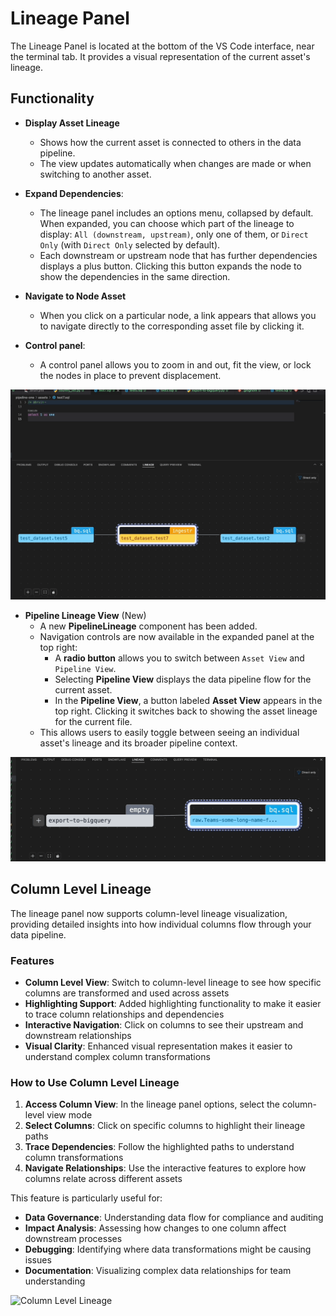 # Lineage Panel

The Lineage Panel is located at the bottom of the VS Code interface, near the terminal tab. It provides a visual representation of the current asset's lineage.

## Functionality
- **Display Asset Lineage**
    - Shows how the current asset is connected to others in the data pipeline.
    - The view updates automatically when changes are made or when switching to another asset.

- **Expand Dependencies**: 
    - The lineage panel includes an options menu, collapsed by default. When expanded, you can choose which part of the lineage to display: `All (downstream, upstream)`, only one of them, or `Direct Only` (with `Direct Only` selected by default).
    - Each downstream or upstream node that has further dependencies displays a plus button. Clicking this button expands the node to show the dependencies in the same direction.

- **Navigate to Node Asset**  
    - When you click on a particular node, a link appears that allows you to navigate directly to the corresponding asset file by clicking it.

- **Control panel**: 
    - A control panel allows you to zoom in and out, fit the view, or lock the nodes in place to prevent displacement.

![Bruin Lineage Panel](../../public/vscode-extension/panels/lineage-panel/lineage-panel-with-options.gif)

- **Pipeline Lineage View** (New)  
    - A new **PipelineLineage** component has been added.
    - Navigation controls are now available in the expanded panel at the top right:
        - A **radio button** allows you to switch between `Asset View` and `Pipeline View`.
        - Selecting **Pipeline View** displays the data pipeline flow for the current asset.
        - In the **Pipeline View**, a button labeled **Asset View** appears in the top right. Clicking it switches back to showing the asset lineage for the current file.
    - This allows users to easily toggle between seeing an individual asset's lineage and its broader pipeline context.

![Bruin Lineage Panel](../../public/vscode-extension/panels/lineage-panel/pipeline-lineage-view.gif)

## Column Level Lineage

The lineage panel now supports column-level lineage visualization, providing detailed insights into how individual columns flow through your data pipeline.

### Features
- **Column Level View**: Switch to column-level lineage to see how specific columns are transformed and used across assets
- **Highlighting Support**: Added highlighting functionality to make it easier to trace column relationships and dependencies
- **Interactive Navigation**: Click on columns to see their upstream and downstream relationships
- **Visual Clarity**: Enhanced visual representation makes it easier to understand complex column transformations

### How to Use Column Level Lineage

1. **Access Column View**: In the lineage panel options, select the column-level view mode
2. **Select Columns**: Click on specific columns to highlight their lineage paths
3. **Trace Dependencies**: Follow the highlighted paths to understand column transformations
4. **Navigate Relationships**: Use the interactive features to explore how columns relate across different assets

This feature is particularly useful for:
- **Data Governance**: Understanding data flow for compliance and auditing
- **Impact Analysis**: Assessing how changes to one column affect downstream processes  
- **Debugging**: Identifying where data transformations might be causing issues
- **Documentation**: Visualizing complex data relationships for team understanding

![Column Level Lineage](../../public/vscode-extension/panels/lineage-panel/column-level-lineage.gif)


 
